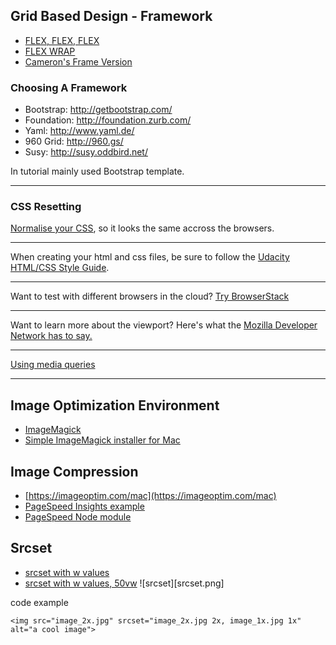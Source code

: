 ## Grid Based Design - Framework

- [FLEX, FLEX, FLEX](https://developer.mozilla.org/en-US/docs/Web/CSS/flex)
- [FLEX WRAP](https://developer.mozilla.org/en-US/docs/Web/CSS/flex-wrap)
- [Cameron's Frame Version](https://www.udacity.com/api/nodes/2872198560/supplemental_media/frameworkzip/download?_ga=1.231106904.672083044.1467344711)

### Choosing A Framework

- Bootstrap: http://getbootstrap.com/ 
- Foundation: http://foundation.zurb.com/ 
- Yaml: http://www.yaml.de/ 
- 960 Grid: http://960.gs/ 
- Susy: http://susy.oddbird.net/ 

In tutorial mainly used Bootstrap template.

***

### CSS Resetting

[Normalise your CSS](https://github.com/necolas/normalize.css/), so it looks the same accross the browsers.

***

When creating your html and css files, be sure to follow the [Udacity HTML/CSS Style Guide](http://udacity.github.io/frontend-nanodegree-styleguide/).

***

Want to test with different browsers in the cloud? [Try BrowserStack](https://www.browserstack.com/)

***

Want to learn more about the viewport? Here's what the [Mozilla Developer Network has to say.](https://developer.mozilla.org/en-US/docs/Mozilla/Mobile/Viewport_meta_tag)

***

[Using media queries](https://developer.mozilla.org/en-US/docs/Web/CSS/Media_Queries/Using_media_queries)


***

## Image Optimization Environment

- [ImageMagick](http://www.imagemagick.org/script/index.php)
- [Simple ImageMagick installer for Mac](http://cactuslab.com/imagemagick/)

## Image Compression

- [https://imageoptim.com/mac](https://imageoptim.com/mac)
- [PageSpeed Insights example](https://developers.google.com/speed/pagespeed/insights/)
- [PageSpeed Node module](https://github.com/addyosmani/psi/)

## Srcset

- [srcset with w values](http://udacity.github.io/responsive-images/examples/3-03/srcsetWValues/)
- [srcset with w values, 50vw](http://udacity.github.io/responsive-images/examples/3-03/srcsetWValues50vw/)
![srcset][srcset.png]


code example  
```
<img src="image_2x.jpg" srcset="image_2x.jpg 2x, image_1x.jpg 1x" alt="a cool image"> 
```
